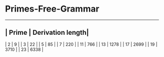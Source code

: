 # Primes-Free-Grammar

---------------------------
| Prime | Derivation length|
---------------------------
| 2 | 9 |
| 3 | 22 |
| 5 | 85 |
| 7 | 220 |
| 11 | 766 |
| 13 | 1278 |
| 17 | 2699 |
| 19 | 3710 |
| 23 | 6338 |
